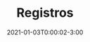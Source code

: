 ---
type: lecture
date: 2021-01-03T0:00:02-3:00
title: Registros
tldr: 
thumbnail: https://danielsaad.com/programacao-de-computadores-1/static_files/presentations/registros.jpeg
links: 
    - url: https://danielsaad.com/programacao-de-computadores-1/assets/aulas/registros.pdf
      name: slides
---
